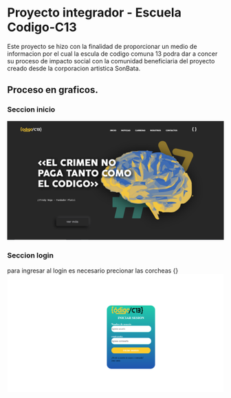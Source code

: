 
# Proyecto integrador - Escuela Codigo-C13

Este proyecto se hizo con la finalidad de proporcionar un medio de informacion por el cual la escula de codigo comuna 13 podra dar a concer su proceso de impacto social con la comunidad beneficiaria del proyecto creado desde la corporacion artistica SonBata.
## Proceso en graficos.

### Seccion inicio
![App Screenshot](./PROCESO/Inicio%20%231.png)

### Seccion login
para ingresar al login es necesario precionar las corcheas {}
![App Screenshot](./PROCESO/login%20%231.png)

